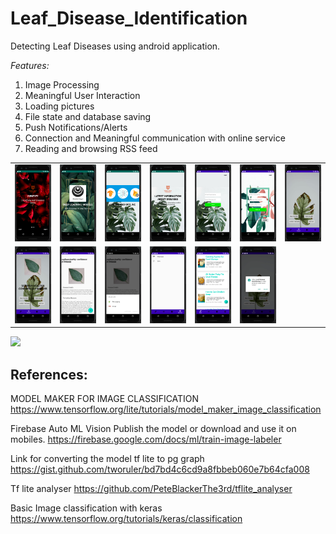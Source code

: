 # Leaf_Disease_Identification
Detecting Leaf Diseases using android application.

*Features:*
1. Image Processing 
2. Meaningful User Interaction
3. Loading pictures
4. File state and database saving
5. Push Notifications/Alerts
6. Connection and Meaningful communication with online service
7. Reading and browsing RSS feed

<table> <tr> 
  <td> <img src="https://github.com/multiskilled/Leaf_Disease_Identification/blob/master/Screens/1.PNG" width="100"> </td>
  <td> <img src="https://github.com/multiskilled/Leaf_Disease_Identification/blob/master/Screens/2.PNG" width="100"> </td>
  <td> <img src="https://github.com/multiskilled/Leaf_Disease_Identification/blob/master/Screens/3.PNG" width="100"> </td>
  <td> <img src="https://github.com/multiskilled/Leaf_Disease_Identification/blob/master/Screens/4.PNG" width="100"> </td>
  <td> <img src="https://github.com/multiskilled/Leaf_Disease_Identification/blob/master/Screens/5.PNG" width="100"> </td>
  <td> <img src="https://github.com/multiskilled/Leaf_Disease_Identification/blob/master/Screens/6.PNG" width="100"> </td>
  <td> <img src="https://github.com/multiskilled/Leaf_Disease_Identification/blob/master/Screens/7.PNG" width="100"> </td>
  </tr>
  <tr>
  <td> <img src="https://github.com/multiskilled/Leaf_Disease_Identification/blob/master/Screens/8.PNG" width="100"> </td>
  <td> <img src="https://github.com/multiskilled/Leaf_Disease_Identification/blob/master/Screens/9.PNG" width="100"> </td>
  <td> <img src="https://github.com/multiskilled/Leaf_Disease_Identification/blob/master/Screens/10.PNG" width="100"> </td>
  <td> <img src="https://github.com/multiskilled/Leaf_Disease_Identification/blob/master/Screens/11.PNG" width="100"> </td>
  <td> <img src="https://github.com/multiskilled/Leaf_Disease_Identification/blob/master/Screens/12.PNG" width="100"> </td>
  <td> <img src="https://github.com/multiskilled/Leaf_Disease_Identification/blob/master/Screens/13.PNG" width="100"> </td>

  </tr> 
  
</table>
<img src="https://4.bp.blogspot.com/-6ILboezSMyw/WgtLEht9grI/AAAAAAAAEFU/TfoY_L7zMUoFzLWbmSRmE4GFxJzriUj8wCLcBGAs/s1600/image2.jpg" width="300">




## References: 

MODEL MAKER FOR IMAGE CLASSIFICATION
https://www.tensorflow.org/lite/tutorials/model_maker_image_classification


Firebase Auto ML Vision
Publish the model or download and use it on mobiles.
https://firebase.google.com/docs/ml/train-image-labeler

Link for converting the model tf lite to pg graph
https://gist.github.com/tworuler/bd7bd4c6cd9a8fbbeb060e7b64cfa008

Tf lite analyser
https://github.com/PeteBlackerThe3rd/tflite_analyser

Basic Image classification with keras
https://www.tensorflow.org/tutorials/keras/classification
